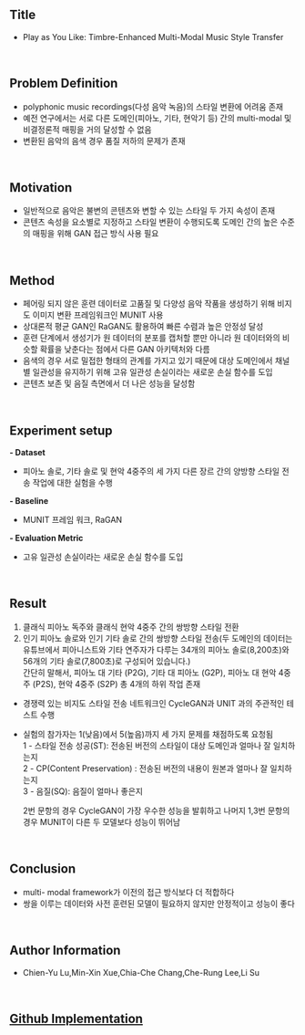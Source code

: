 ## Title  
- Play as You Like: Timbre-Enhanced Multi-Modal Music Style Transfer 
  
<br/>

## Problem Definition  
- polyphonic music recordings(다성 음악 녹음)의 스타일 변환에 어려움 존재  
- 예전 연구에서는 서로 다른 도메인(피아노, 기타, 현악기 등) 간의 multi-modal 및 비결정론적 매핑을 거의 달성할 수 없음  
- 변환된 음악의 음색 경우 품질 저하의 문제가 존재  

<br/>

## Motivation  
- 일반적으로 음악은 불변의 콘텐츠와 변할 수 있는 스타일 두 가지 속성이 존재  
- 콘텐츠 속성을 요소별로 지정하고 스타일 변환이 수행되도록 도메인 간의 높은 수준의 매핑을 위해 GAN 접근 방식 사용 필요  

<br/>

## Method  
- 페어링 되지 않은 훈련 데이터로 고품질 및 다양성 음악 작품을 생성하기 위해 비지도 이미지 변환 프레임워크인 MUNIT 사용  
- 상대론적 평균 GAN인 RaGAN도 활용하여 빠른 수렴과 높은 안정성 달성  
- 훈련 단계에서 생성기가 원 데이터의 분포를 캡처할 뿐만 아니라 원 데이터와의 비슷할 확률을 낮춘다는 점에서 다른 GAN 아키텍처와 다름   
- 음색의 경우 서로 밀접한 형태의 관계를 가지고 있기 때문에 대상 도메인에서 채널별 일관성을 유지하기 위해 고유 일관성 손실이라는 새로운 손실 함수를 도입  
- 콘텐츠 보존 및 음질 측면에서 더 나은 성능을 달성함  

<br/>

## Experiment setup  
**- Dataset**  
 - 피아노 솔로, 기타 솔로 및 현악 4중주의 세 가지 다른 장르 간의 양방향 스타일 전송 작업에 대한 실험을 수행  
 
**- Baseline**  
 - MUNIT 프레임 워크, RaGAN  
 
**- Evaluation Metric**  
 - 고유 일관성 손실이라는 새로운 손실 함수를 도입  

<br/>

## Result  
1. 클래식 피아노 독주와 클래식 현악 4중주 간의 쌍방향 스타일 전환  
2. 인기 피아노 솔로와 인기 기타 솔로 간의 쌍방향 스타일 전송(두 도메인의 데이터는 유튜브에서 피아니스트와 기타 연주자가 다루는 34개의 피아노 솔로(8,200초)와 56개의 기타 솔로(7,800초)로 구성되어 있습니다.)  
 간단히 말해서, 피아노 대 기타 (P2G), 기타 대 피아노 (G2P), 피아노 대 현악 4중주 (P2S), 현악 4중주 (S2P) 총 4개의 하위 작업 존재  

- 경쟁력 있는 비지도 스타일 전송 네트워크인 CycleGAN과 UNIT 과의 주관적인 테스트 수행  
- 실험의 참가자는 1(낮음)에서 5(높음)까지 세 가지 문제를 채점하도록 요청됨  
  1 - 스타일 전송 성공(ST): 전송된 버전의 스타일이 대상 도메인과 얼마나 잘 일치하는지  
  2 - CP(Content Preservation) : 전송된 버전의 내용이 원본과 얼마나 잘 일치하는지  
  3 - 음질(SQ): 음질이 얼마나 좋은지  

  2번 문항의 경우 CycleGAN이 가장 우수한 성능을 발휘하고 나머지 1,3번 문항의 경우 MUNIT이 다른 두 모델보다 성능이 뛰어남   

<br/>

## Conclusion  
- multi- modal framework가 이전의 접근 방식보다 더 적합하다  
- 쌍을 이루는 데이터와 사전 훈련된 모델이 필요하지 않지만 안정적이고 성능이 좋다  

<br/>

## Author Information  
- Chien-Yu Lu,Min-Xin Xue,Chia-Che Chang,Che-Rung Lee,Li Su  

<br/>

## [Github Implementation](https://github.com/ChienYuLu/Play-As-You-Like-Timbre-Enhanced-Multi-modal-Music-Style-Transfer)

